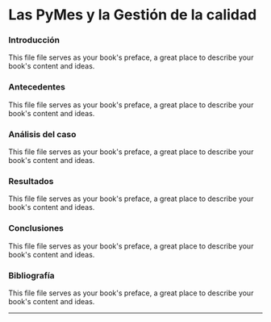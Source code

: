 # Las PyMes y la Gestión de la calidad

### Introducción

This file file serves as your book's preface, a great place to describe your book's content and ideas.



### Antecedentes

This file file serves as your book's preface, a great place to describe your book's content and ideas.

### Análisis del caso

This file file serves as your book's preface, a great place to describe your book's content and ideas.

### Resultados

This file file serves as your book's preface, a great place to describe your book's content and ideas.

### Conclusiones

This file file serves as your book's preface, a great place to describe your book's content and ideas.

### Bibliografía

This file file serves as your book's preface, a great place to describe your book's content and ideas.





---



